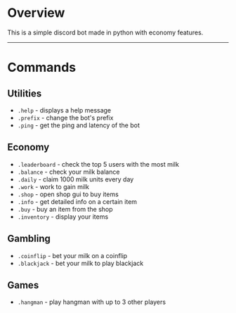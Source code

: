 # Overview

This is a simple discord bot made in python with economy features.

---

# Commands

## Utilities
- `.help` - displays a help message
- `.prefix` - change the bot's prefix
- `.ping` - get the ping and latency of the bot

## Economy
- `.leaderboard` - check the top 5 users with the most milk
- `.balance` - check your milk balance
- `.daily` - claim 1000 milk units every day
- `.work` - work to gain milk
- `.shop` - open shop gui to buy items
- `.info` - get detailed info on a certain item
- `.buy` - buy an item from the shop
- `.inventory` - display your items

## Gambling
- `.coinflip` - bet your milk on a coinflip
- `.blackjack` - bet your milk to play blackjack

## Games
- `.hangman` - play hangman with up to 3 other players